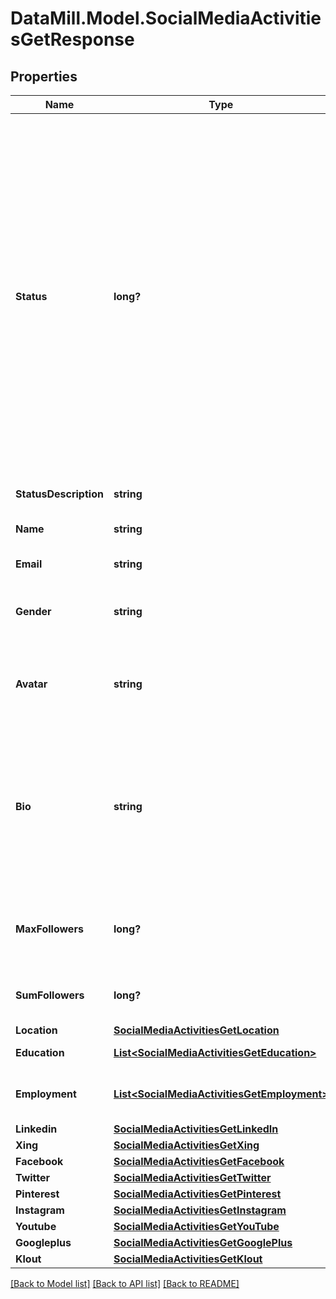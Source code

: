 # DataMill.Model.SocialMediaActivitiesGetResponse
## Properties

Name | Type | Description | Notes
------------ | ------------- | ------------- | -------------
**Status** | **long?** | Unique status code describing the response  * **1**: Social media activities found and present in the response,  * **-1**: No social media activities found for the requested email address (in this case all following response keys except the status_description are not present),  * **-2**: Your requested is queued and a response will be available within the next 12 hours (in this case all following response keys except the status_description are not present)  | 
**StatusDescription** | **string** | Short description of the status code | 
**Name** | **string** | First name and last name of the person | [optional] 
**Email** | **string** | The requested email address | [optional] 
**Gender** | **string** | The person&#39;s gender written in english and all lowercase. Either **female** or **male** | [optional] 
**Avatar** | **string** | Profile image (fully qualified url) of the social media profile with the most followers | [optional] 
**Bio** | **string** | Biography of the social media profile where the person has the most followers (unless it doesn&#39;t show a biography, then the social media profile with the second most followers is checked) | [optional] 
**MaxFollowers** | **long?** | The maximum number of followers found by any of the social media platforms | [optional] 
**SumFollowers** | **long?** | The total number of followers of all social media platforms | [optional] 
**Location** | [**SocialMediaActivitiesGetLocation**](SocialMediaActivitiesGetLocation.md) |  | [optional] 
**Education** | [**List&lt;SocialMediaActivitiesGetEducation&gt;**](SocialMediaActivitiesGetEducation.md) | Collection of all educations found. | [optional] 
**Employment** | [**List&lt;SocialMediaActivitiesGetEmployment&gt;**](SocialMediaActivitiesGetEmployment.md) | Collection of all companies the person worked for. | [optional] 
**Linkedin** | [**SocialMediaActivitiesGetLinkedIn**](SocialMediaActivitiesGetLinkedIn.md) |  | [optional] 
**Xing** | [**SocialMediaActivitiesGetXing**](SocialMediaActivitiesGetXing.md) |  | [optional] 
**Facebook** | [**SocialMediaActivitiesGetFacebook**](SocialMediaActivitiesGetFacebook.md) |  | [optional] 
**Twitter** | [**SocialMediaActivitiesGetTwitter**](SocialMediaActivitiesGetTwitter.md) |  | [optional] 
**Pinterest** | [**SocialMediaActivitiesGetPinterest**](SocialMediaActivitiesGetPinterest.md) |  | [optional] 
**Instagram** | [**SocialMediaActivitiesGetInstagram**](SocialMediaActivitiesGetInstagram.md) |  | [optional] 
**Youtube** | [**SocialMediaActivitiesGetYouTube**](SocialMediaActivitiesGetYouTube.md) |  | [optional] 
**Googleplus** | [**SocialMediaActivitiesGetGooglePlus**](SocialMediaActivitiesGetGooglePlus.md) |  | [optional] 
**Klout** | [**SocialMediaActivitiesGetKlout**](SocialMediaActivitiesGetKlout.md) |  | [optional] 

[[Back to Model list]](../README.md#documentation-for-models) [[Back to API list]](../README.md#documentation-for-api-endpoints) [[Back to README]](../README.md)

